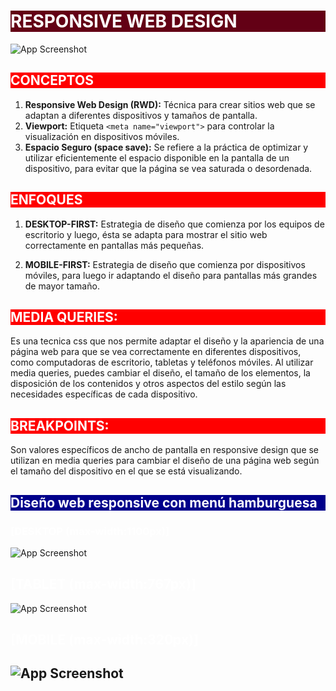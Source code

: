 # <h1 style="color: white; background-color: rgb(99, 0, 21);">RESPONSIVE WEB DESIGN</h1>

![App Screenshot](https://www-cms.pipedriveassets.com/Breakpoints.png)

## <h2 style="color: white; background-color: red;">CONCEPTOS</h2>

1. **Responsive Web Design (RWD):** Técnica para crear sitios web que se adaptan a diferentes dispositivos y tamaños de pantalla.
2. **Viewport:** Etiqueta `<meta name="viewport">` para controlar la visualización en dispositivos móviles.
3. **Espacio Seguro (space save):** Se refiere a la práctica de optimizar y utilizar eficientemente el espacio disponible en la pantalla de un dispositivo, para evitar  que la página se vea saturada o desordenada.

## <h2 style="color: white; background-color: red;">ENFOQUES</h2>


1. **DESKTOP-FIRST:**
Estrategia de diseño que comienza por los equipos de escritorio y luego, ésta se adapta para mostrar el sitio web correctamente en pantallas más pequeñas.
   
2. **MOBILE-FIRST:**
Estrategia de diseño que comienza por dispositivos móviles, para luego ir adaptando el diseño para pantallas más grandes de mayor tamaño.


## <h2 style="color: white; background-color:red ;">MEDIA QUERIES: </h2>

Es una tecnica css que nos permite adaptar el diseño y la apariencia de una página web para que se vea correctamente en diferentes dispositivos, como computadoras de escritorio, tabletas y teléfonos móviles. Al utilizar media queries, puedes cambiar el diseño, el tamaño de los elementos, la disposición de los contenidos y otros aspectos del estilo según las necesidades específicas de cada dispositivo.

## <h2 style="color: white; background-color:red ;">BREAKPOINTS: </h2>
Son valores específicos de ancho de pantalla en responsive design que se utilizan en media queries para cambiar el diseño de una página web según el tamaño del dispositivo en el que se está visualizando.


## <h2 style="color: white; background-color:darkblue ;">Diseño web responsive con menú hamburguesa</h2> 


### <h3 style="color: white">[DESKTOP (max-width:1100px)]</h3> 

 ![App Screenshot](https://i.ibb.co/ZzbPSFV/WEBSITE-DESKTOP.png)

### <h2 style="color: white">[TABLET (max-width:767px)]</h2> 

 ![App Screenshot](https://i.ibb.co/FgFSKys/767PX.png)


### <h2 style="color: white">[MOBILE (max-width:320px)]</h2> 

## ![App Screenshot](https://i.ibb.co/WHgLV0q/320PX.png)